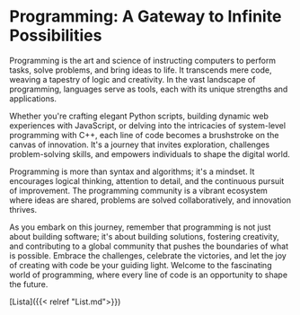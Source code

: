 # Programming: A Gateway to Infinite Possibilities

Programming is the art and science of instructing computers to perform tasks, solve problems, and bring ideas to life. It transcends mere code, weaving a tapestry of logic and creativity. In the vast landscape of programming, languages serve as tools, each with its unique strengths and applications.

Whether you're crafting elegant Python scripts, building dynamic web experiences with JavaScript, or delving into the intricacies of system-level programming with C++, each line of code becomes a brushstroke on the canvas of innovation. It's a journey that invites exploration, challenges problem-solving skills, and empowers individuals to shape the digital world.

Programming is more than syntax and algorithms; it's a mindset. It encourages logical thinking, attention to detail, and the continuous pursuit of improvement. The programming community is a vibrant ecosystem where ideas are shared, problems are solved collaboratively, and innovation thrives.

As you embark on this journey, remember that programming is not just about building software; it's about building solutions, fostering creativity, and contributing to a global community that pushes the boundaries of what is possible. Embrace the challenges, celebrate the victories, and let the joy of creating with code be your guiding light. Welcome to the fascinating world of programming, where every line of code is an opportunity to shape the future.



[Lista]({{< relref "List.md">}})